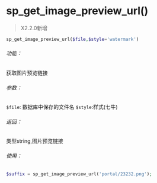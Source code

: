 # sp_get_image_preview_url()

> X2.2.0新增
```php
sp_get_image_preview_url($file,$style='watermark')
```

###### 功能：
获取图片预览链接

###### 参数：
`$file`: 数据库中保存的文件名
`$style`:样式(七牛)

###### 返回：
类型string,图片预览链接

###### 使用：
```php
$suffix = sp_get_image_preview_url('portal/23232.png');
```






























